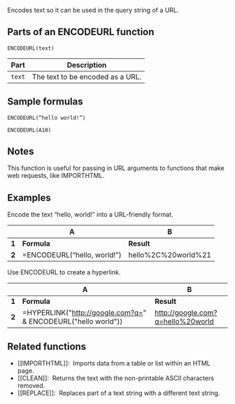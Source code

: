 Encodes text so it can be used in the query string of a URL.

Parts of an ENCODEURL function
------------------------------

`ENCODEURL(text)`

| Part | Description |
| --- | --- |
| `text` | The text to be encoded as a URL. |

Sample formulas
---------------

`ENCODEURL(“hello world!”)`

`ENCODEURL(A10)`

Notes
-----

This function is useful for passing in URL arguments to functions that make web requests, like IMPORTHTML.

Examples
--------

Encode the text “hello, world!” into a URL-friendly format.

|  | A | B |
| --- | --- | --- |
| **1** | **Formula** | **Result** |
| **2** | =ENCODEURL(“hello, world!”) | hello%2C%20world%21 |

Use ENCODEURL to create a hyperlink.

|  | A | B |
| --- | --- | --- |
| **1** | **Formula** | **Result** |
| **2** | =HYPERLINK("http://google.com?q=" & ENCODEURL("hello world")) | http://google.com?q=hello%20world |

Related functions
-----------------

* [[IMPORTHTML]]:  Imports data from a table or list within an HTML page.
* [[CLEAN]]:  Returns the text with the non-printable ASCII characters removed.
* [[REPLACE]]:  Replaces part of a text string with a different text string.